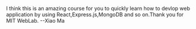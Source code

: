 I think this is an amazing course for you to quickly learn how to devlop web application by using React,Express.js,MongoDB and so on.Thank you for MIT WebLab. --Xiao Ma
